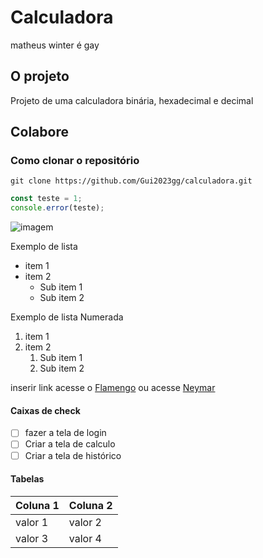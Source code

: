 # Calculadora
 matheus winter é gay

## O projeto
Projeto de uma calculadora binária, hexadecimal e decimal

## Colabore

### Como clonar o repositório

```
git clone https://github.com/Gui2023gg/calculadora.git
```

```js
const teste = 1;
console.error(teste);
```
![imagem](https://imagepng.org/wp-content/uploads/2018/02/escudo-flamengo-3-841x1024.png)

Exemplo de lista

 - item 1
 - item 2
     - Sub item 1
     - Sub item 2

Exemplo de lista Numerada

 1. item 1
 2. item 2
     1. Sub item 1
     2. Sub item 2

inserir link
acesse o [Flamengo](https://twitter.com/Flamengo)
ou acesse [Neymar](https://twitter.com/neymarjr)

#### Caixas de check

 - [ ] fazer a tela de login
 - [ ] Criar a tela de calculo
 - [ ] Criar a tela de histórico

 #### Tabelas

| Coluna 1 | Coluna 2 |
| -------- | -------- |
| valor 1  | valor 2  |
| valor 3  | valor 4  |